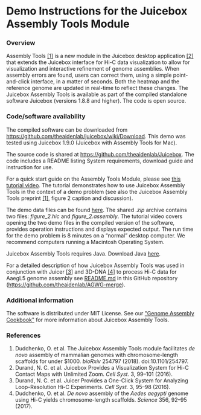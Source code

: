 # Demo Instructions for the Juicebox Assembly Tools Module

### Overview
Assembly Tools [[1]](https://www.biorxiv.org/content/early/2018/01/28/254797) is a new module in the Juicebox desktop application [[2]](https://www.cell.com/cell-systems/abstract/S2405-4712(15)00054-X) that extends the Juicebox interface for Hi-C data visualization to allow for visualization and interactive refinement of genome assemblies. When assembly errors are found, users can correct them, using a simple point-and-click interface, in a matter of seconds. Both the heatmap and the reference genome are updated in real-time to reflect these changes. The Juicebox Assembly Tools is available as part of the compiled standalone software Juicebox (versions 1.8.8 and higher). The code is open source.

### Code/software availability
The compiled software can be downloaded from https://github.com/theaidenlab/juicebox/wiki/Download. This demo was tested using Juicebox 1.9.0 (Juicebox with Assembly Tools for Mac).

The source code is shared at https://github.com/theaidenlab/Juicebox. The code includes a README listing System requirements, download guide and instruction for use.

For a quick start guide on the Assembly Tools Module, please see [this tutorial video](https://youtu.be/hWbpo9ajtxY). The tutorial demonstrates how to use Juicebox Assembly Tools in the context of a demo problem (see also the Juicebox Assembly Tools preprint [[1]](https://www.biorxiv.org/content/early/2018/01/28/254797), figure 2 caption and discussion).

The demo data files can be found [here](https://www.dropbox.com/s/13cppe80692oee9/demo.zip?dl=0). The shared *.zip* archive contains two files: *figure_2.hic* and *figure_2.assembly*. The tutorial video covers opening the two demo files in the compiled version of the software, provides operation instructions and displays expected output. The run time for the demo problem is 8 minutes on a “normal” desktop computer. We recommend computers running a Macintosh Operating System.

Juicebox Assembly Tools requires Java. Download Java [here](https://java.com/en/download/).

For a detailed description of how Juicebox Assembly Tools was used in conjunction with Juicer [[3]](https://www.cell.com/fulltext/S2405-4712(16)30219-8) and 3D-DNA [[4]](http://science.sciencemag.org/content/356/6333/92) to process Hi-C data for AaegL5 genome assembly see [README.md](https://github.com/theaidenlab/AGWG-merge/blob/master/README.md) in this GitHub repository (https://github.com/theaidenlab/AGWG-merge).

### Additional information
The software is distributed under MIT License.
See our ["Genome Assembly Cookbook"](http://aidenlab.org/assembly/manual_180322.pdf) for more information about Juicebox Assembly Tools.

### References
1.	Dudchenko, O. et al. The Juicebox Assembly Tools module facilitates *de novo* assembly of mammalian genomes with chromosome-length scaffolds for under $1000. *bioRxiv* 254797 (2018). doi:10.1101/254797.
2.	Durand, N. C. et al. Juicebox Provides a Visualization System for Hi-C Contact Maps with Unlimited Zoom. *Cell Syst.* 3, 99–101 (2016).
3.	Durand, N. C. et al. Juicer Provides a One-Click System for Analyzing Loop-Resolution Hi-C Experiments. *Cell Syst.* 3, 95–98 (2016).
4.	Dudchenko, O. et al. *De novo* assembly of the *Aedes aegypti* genome using Hi-C yields chromosome-length scaffolds. *Science* 356, 92–95 (2017).
